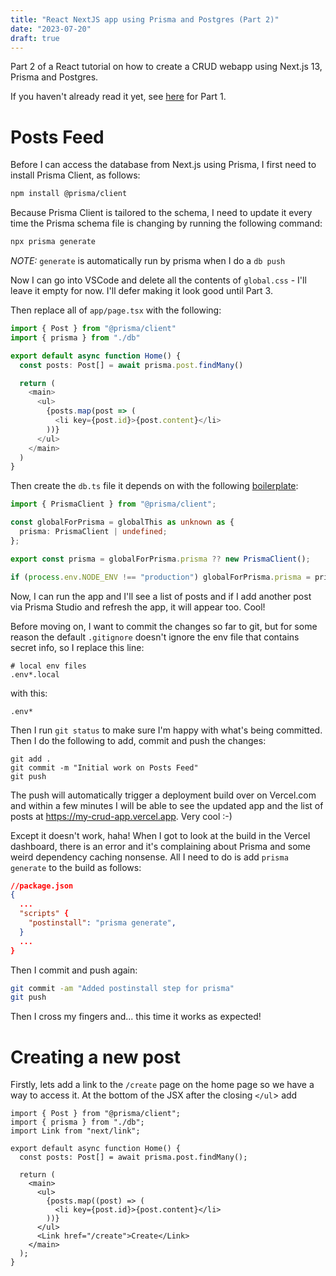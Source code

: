 ```yaml
---
title: "React NextJS app using Prisma and Postgres (Part 2)"
date: "2023-07-20"
draft: true
---
```


Part 2 of a React tutorial on how to create a CRUD webapp using Next.js 13, Prisma and Postgres.

<!-- end -->

If you haven't already read it yet, see [here](/posts/nextjs-crud-part-one) for Part 1.

# Posts Feed

Before I can access the database from Next.js using Prisma, I first need to install Prisma Client, as follows:

```bash
npm install @prisma/client
```

Because Prisma Client is tailored to the schema, I need to update it every time the Prisma schema file is changing by running the following command:

```bash
npx prisma generate
```

_NOTE:_ `generate` is automatically run by prisma when I do a `db push`

Now I can go into VSCode and delete all the contents of `global.css` - I'll leave it empty for now. I'll defer making it look good until Part 3.

Then replace all of `app/page.tsx` with the following:

```typescript
import { Post } from "@prisma/client"
import { prisma } from "./db"

export default async function Home() {
  const posts: Post[] = await prisma.post.findMany()

  return (
    <main>
      <ul>
        {posts.map(post => (
          <li key={post.id}>{post.content}</li>
        ))}
      </ul>
    </main>
  )
}
```

Then create the `db.ts` file it depends on with the following [boilerplate](https://www.prisma.io/docs/guides/other/troubleshooting-orm/help-articles/nextjs-prisma-client-dev-practices):

```typescript
import { PrismaClient } from "@prisma/client";

const globalForPrisma = globalThis as unknown as {
  prisma: PrismaClient | undefined;
};

export const prisma = globalForPrisma.prisma ?? new PrismaClient();

if (process.env.NODE_ENV !== "production") globalForPrisma.prisma = prisma;

```

Now, I can run the app and I'll see a list of posts and if I add another post via Prisma Studio and refresh the app, it will appear too. Cool!

Before moving on, I want to commit the changes so far to git, but for some reason the default `.gitignore` doesn't ignore the env file that contains secret info, so I replace this line:

```
# local env files
.env*.local
```

with this:

```
.env*
```

Then I run `git status` to make sure I'm happy with what's being committed. Then I do the following to add, commit and push the changes:

```git
git add .
git commit -m "Initial work on Posts Feed"
git push
```

The push will automatically trigger a deployment build over on Vercel.com and within a few minutes I will be able to see the updated app and the list of posts at https://my-crud-app.vercel.app. Very cool :-)

Except it doesn't work, haha! When I got to look at the build in the Vercel dashboard, there is an error and it's complaining about Prisma and some weird dependency caching nonsense. All I need to do is add `prisma generate` to the build as follows:

```json
//package.json
{
  ...
  "scripts" {
    "postinstall": "prisma generate",
  }
  ...
}
```

Then I commit and push again:

```bash
git commit -am "Added postinstall step for prisma"
git push
```

Then I cross my fingers and... this time it works as expected!

# Creating a new post

Firstly, lets add a link to the `/create` page on the home page so we have a way to access it. At the bottom of the JSX after the closing `</ul`> add

```
import { Post } from "@prisma/client";
import { prisma } from "./db";
import Link from "next/link";

export default async function Home() {
  const posts: Post[] = await prisma.post.findMany();

  return (
    <main>
      <ul>
        {posts.map((post) => (
          <li key={post.id}>{post.content}</li>
        ))}
      </ul>
      <Link href="/create">Create</Link>
    </main>
  );
}
```

```

```
